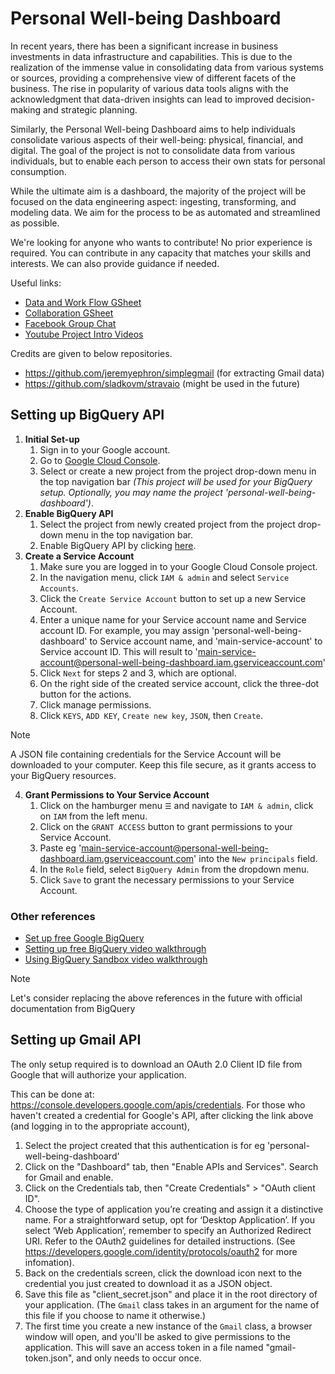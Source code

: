 # Personal Well-being Dashboard

In recent years, there has been a significant increase in business investments in data infrastructure and capabilities. This is due to the realization of the immense value in consolidating data from various systems or sources, providing a comprehensive view of different facets of the business. The rise in popularity of various data tools aligns with the acknowledgment that data-driven insights can lead to improved decision-making and strategic planning.

Similarly, the Personal Well-being Dashboard aims to help individuals consolidate various aspects of their well-being: physical, financial, and digital. The goal of the project is not to consolidate data from various individuals, but to enable each person to access their own stats for personal consumption.

While the ultimate aim is a dashboard, the majority of the project will be focused on the data engineering aspect: ingesting, transforming, and modeling data. We aim for the process to be as automated and streamlined as possible.

We're looking for anyone who wants to contribute! No prior experience is required. You can contribute in any capacity that matches your skills and interests. We can also provide guidance if needed.

Useful links:
- [Data and Work Flow GSheet](https://docs.google.com/spreadsheets/d/1SJqBCFfW5xbAVZHrJTgjHP72mbmL_OkWQybg7wFjV3E/edit?usp=sharing)
- [Collaboration GSheet](https://docs.google.com/spreadsheets/d/1CqKHzhlnyljzaUbkVFH_9-DAhEfuX9-Owumpikoj8gM/edit?usp=sharing)
- [Facebook Group Chat](https://m.me/j/AbaL6CMK9vjk3U8l/)
- [Youtube Project Intro Videos](https://www.youtube.com/watch?v=Gup80_6nNw4&list=PLgB1IGvclbuMWY6V9Z4dgL370FpqvyAlM)

Credits are given to below repositories.
- https://github.com/jeremyephron/simplegmail (for extracting Gmail data)
- https://github.com/sladkovm/stravaio (might be used in the future)

## Setting up BigQuery API

1. **Initial Set-up**
    1. Sign in to your Google account.
    2. Go to [Google Cloud Console](https://console.cloud.google.com/).
    3. Select or create a new project from the project drop-down menu in the top navigation bar *(This project will be used for your BigQuery setup.
    Optionally, you may name the project 'personal-well-being-dashboard')*.
2. **Enable BigQuery API**
    1. Select the project from newly created project from the project drop-down menu in the top navigation bar.
    2. Enable BigQuery API by clicking [here](https://console.cloud.google.com/apis/library/bigquery.googleapis.com).
3. **Create a Service Account**
    1. Make sure you are logged in to your Google Cloud Console project.
    2. In the navigation menu, click `IAM & admin` and select `Service Accounts`.
    3. Click the `Create Service Account` button to set up a new Service Account.
    4. Enter a unique name for your Service account name and Service account ID.
       For example, you may assign 'personal-well-being-dashboard' to Service account name,
       and 'main-service-account' to Service account ID. This will result to 'main-service-account@personal-well-being-dashboard.iam.gserviceaccount.com'
    5. Click `Next` for steps 2 and 3, which are optional.
    6. On the right side of the created service account, click the three-dot button for the actions.
    7. Click manage permissions.
    8. Click `KEYS`, `ADD KEY`, `Create new key`, `JSON`, then `Create`.

> [!NOTE] 
> A JSON file containing credentials for the Service Account will be downloaded to your computer. Keep this file secure, as it grants access to your BigQuery resources.

4. **Grant Permissions to Your Service Account**
    1. Click on the hamburger menu `☰` and navigate to `IAM & admin`, click on `IAM` from the left menu.
    2. Click on the `GRANT ACCESS` button to grant permissions to your Service Account.
    3. Paste eg 'main-service-account@personal-well-being-dashboard.iam.gserviceaccount.com' into the `New principals` field.
    4. In the `Role` field, select `BigQuery Admin` from the dropdown menu.
    5. Click `Save` to grant the necessary permissions to your Service Account.

### Other references

* [Set up free Google BigQuery](https://levelup.gitconnected.com/how-to-use-google-bigquery-for-free-9c2a65e3a78c)
* [Setting up free BigQuery video walkthrough](https://youtu.be/BaweqxbOEM0?si=5JVaGJYmyOLyQOUe)
* [Using BigQuery Sandbox video walkthrough](https://youtu.be/JLXLCv5nUCE?si=Z7Z1ay6iue8cTT_V)

> [!NOTE] 
> Let's consider replacing the above references in the future with official documentation from BigQuery

## Setting up Gmail API

The only setup required is to download an OAuth 2.0 Client ID file from Google
that will authorize your application.

This can be done at: https://console.developers.google.com/apis/credentials.
For those who haven't created a credential for Google's API, after clicking the 
link above (and logging in to the appropriate account),

1. Select the project created that this authentication is for eg 'personal-well-being-dashboard'
2. Click on the "Dashboard" tab, then "Enable APIs and Services". Search for Gmail and enable.
3. Click on the Credentials tab, then "Create Credentials" > "OAuth client ID".
4. Choose the type of application you’re creating and assign it a distinctive name.
   For a straightforward setup, opt for ‘Desktop Application’.
   If you select ‘Web Application’, remember to specify an Authorized Redirect URI.
   Refer to the OAuth2 guidelines for detailed instructions.
   (See https://developers.google.com/identity/protocols/oauth2 for more infomation).
5. Back on the credentials screen, click the download icon next to the 
   credential you just created to download it as a JSON object.
6. Save this file as "client_secret.json" and place it in the root directory of 
   your application. (The `Gmail` class takes in an argument for the name of this 
   file if you choose to name it otherwise.)
7. The first time you create a new instance of the `Gmail` class, a browser window 
   will open, and you'll be asked to give permissions to the application. This 
   will save an access token in a file named "gmail-token.json", and only needs to 
   occur once.
